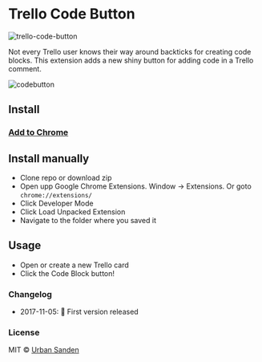 # Trello Code Button

![trello-code-button](https://user-images.githubusercontent.com/307676/32414229-a8cd50ca-c222-11e7-914c-be97ada3531c.jpg)

Not every Trello user knows their way around backticks for creating code blocks.
This extension adds a new shiny button for adding code in a Trello comment.

![codebutton](https://user-images.githubusercontent.com/307676/32414198-23bac71e-c222-11e7-8211-407710f0400e.gif)

## Install

### [Add to Chrome](https://chrome.google.com/webstore/detail/lopmiphdibkigebkpicjacdcgcdianhd)

## Install manually

+ Clone repo or download zip
+ Open upp Google Chrome Extensions. Window → Extensions. Or goto `chrome://extensions/`
+ Click Developer Mode
+ Click Load Unpacked Extension
+ Navigate to the folder where you saved it

## Usage
+ Open or create a new Trello card
+ Click the Code Block button!

### Changelog
+ 2017-11-05: 🎉 First version released

### License

MIT © [Urban Sanden](https://twitter.com/urre)
